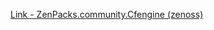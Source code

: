 [Link - ZenPacks.community.Cfengine (zenoss)](https://github.com/zenoss/ZenPacks.community.Cfengine)
